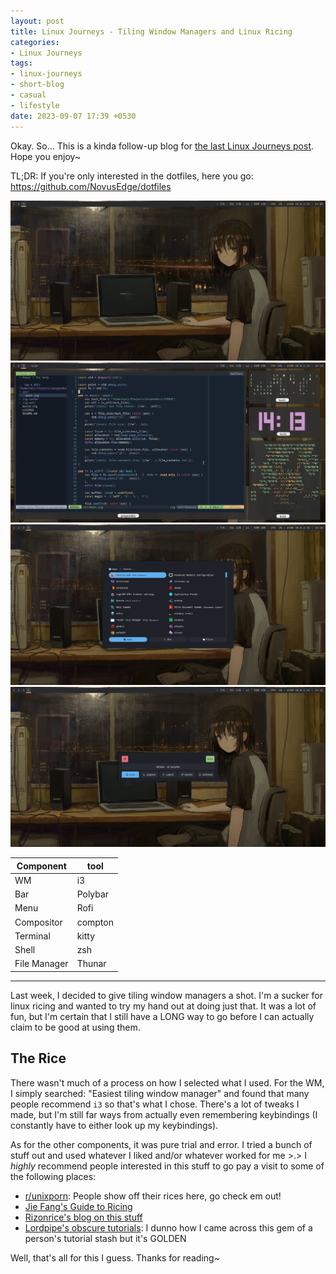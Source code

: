 ```yaml
---
layout: post
title: Linux Journeys - Tiling Window Managers and Linux Ricing
categories:
- Linux Journeys
tags:
- linux-journeys
- short-blog
- casual
- lifestyle
date: 2023-09-07 17:39 +0530
---
```

Okay. So... This is a kinda follow-up blog for [the last Linux Journeys post](https://novusedge.github.io/posts/linux-journeys-customizing-the-bootsplash/). Hope you enjoy~

TL;DR: If you're only interested in the dotfiles, here you go: https://github.com/NovusEdge/dotfiles

![](/assets/img/LJ-TWM-01.png)
![](/assets/img/LJ-TWM-02.png)
![](/assets/img/LJ-TWM-03.png)
![](/assets/img/LJ-TWM-04.png)

| Component | tool |
|-----------|------|
| WM | i3 |
| Bar | Polybar |
| Menu | Rofi |
| Compositor | compton |
| Terminal | kitty |
| Shell | zsh |
| File Manager | Thunar |

***

Last week, I decided to give tiling window managers a shot. I'm a sucker for linux ricing and wanted to try my hand out at doing just that. It was a lot of fun, but I'm certain that I still have a LONG way to go before I can actually claim to be good at using them. 

## The Rice

There wasn't much of a process on how I selected what I used. For the WM, I simply searched: "Easiest tiling window manager" and found that many people recommend `i3` so that's what I chose. There's a lot of tweaks I made, but I'm still far ways from actually even remembering keybindings (I constantly have to either look up my keybindings). 

As for the other components, it was pure trial and error. I tried a bunch of stuff out and used whatever I liked and/or whatever worked for me >.>
I _highly_ recommend people interested in this stuff to go pay a visit to some of the following places:
- [r/unixporn](https://www.reddit.com/r/unixporn/): People show off their rices here, go check em out!
- [Jie Fang's Guide to Ricing](https://jie-fang.github.io/blog/basics-of-ricing)
- [Rizonrice's blog on this stuff](https://rizonrice.github.io/resources)
- [Lordpipe's obscure tutorials](https://lordofpipes.github.io/obscure-tutorials/docs/linux-tutorials/fedora-snapper/): I dunno how I came across this gem of a person's tutorial stash but it's GOLDEN


Well, that's all for this I guess. Thanks for reading~
